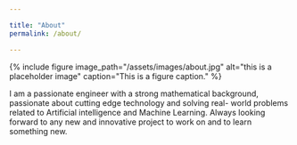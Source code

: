```yaml
---

title: "About"
permalink: /about/

---
```

{% include figure image_path="/assets/images/about.jpg" alt="this is a placeholder image" caption="This is a figure caption." %}

  I am a passionate engineer with a strong mathematical background, passionate
  about cutting edge technology and solving real- world problems related to
  Artificial intelligence and Machine Learning. Always looking forward to any
  new and innovative project  to work on and to learn something new.
